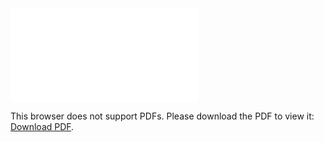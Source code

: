 <object data="christ-in-song/CIS1908pdfs/510.pdf" type="application/pdf" width="100%" height="1024px">
    <embed src="christ-in-song/CIS1908pdfs/510.pdf">
        <p>This browser does not support PDFs. Please download the PDF to view it: <a href="christ-in-song/CIS1908pdfs/510.pdf">Download PDF</a>.</p>
    </embed>
</object>
